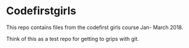 # Codefirstgirls

This repo contains files from the codefirst girls course Jan- March 2018. 

Think of this as a test repo for getting to grips with git. 
